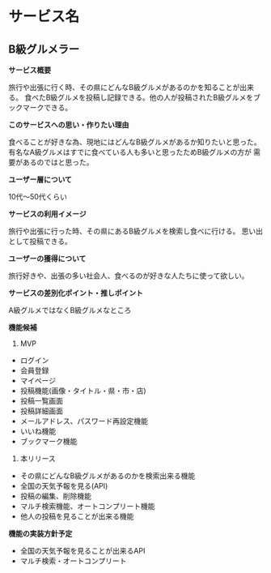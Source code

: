 # サービス名
## B級グルメラー

**サービス概要**

旅行や出張に行く時、その県にどんなB級グルメがあるのかを知ることが出来る。
食べたB級グルメを投稿し記録できる。他の人が投稿されたB級グルメをブックマークできる。

**このサービスへの思い・作りたい理由**

食べることが好きな為、現地にはどんなB級グルメがあるか知りたいと思った。
有名なA級グルメはすでに食べている人も多いと思ったためB級グルメの方が
需要があるのではと思った。

**ユーザー層について**

10代〜50代くらい

**サービスの利用イメージ**

旅行や出張に行った時、その県にあるB級グルメを検索し食べに行ける。
思い出として投稿できる。

**ユーザーの獲得について**

旅行好きや、出張の多い社会人、食べるのが好きな人たちに使って欲しい。

**サービスの差別化ポイント・推しポイント**

A級グルメではなくB級グルメなところ

**機能候補**
1. MVP
- ログイン
- 会員登録
- マイページ
- 投稿機能(画像・タイトル・県・市・店)
- 投稿一覧画面
- 投稿詳細画面
- メールアドレス、パスワード再設定機能
- いいね機能
- ブックマーク機能
1. 本リリース
- その県にどんなB級グルメがあるのかを検索出来る機能
- 全国の天気予報を見る(API)
- 投稿の編集、削除機能
- マルチ検索機能、オートコンプリート機能
- 他人の投稿を見ることが出来る機能

**機能の実装方針予定**
- 全国の天気予報を見ることが出来るAPI
- マルチ検索・オートコンプリート